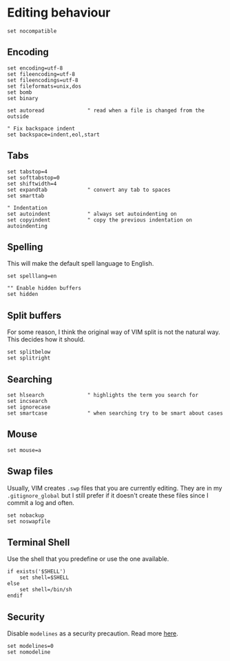 # Editing behaviour

```vim
set nocompatible
```

## Encoding

```vim
set encoding=utf-8
set fileencoding=utf-8
set fileencodings=utf-8
set fileformats=unix,dos
set bomb
set binary
```

```vim
set autoread              " read when a file is changed from the outside

" Fix backspace indent
set backspace=indent,eol,start
```

## Tabs

```vim
set tabstop=4
set softtabstop=0
set shiftwidth=4
set expandtab             " convert any tab to spaces
set smarttab
```

```vim
" Indentation
set autoindent            " always set autoindenting on
set copyindent            " copy the previous indentation on autoindenting
```

## Spelling

This will make the default spell language to English.

```vim
set spelllang=en
```

```vim
"" Enable hidden buffers
set hidden
```
## Split buffers

For some reason, I think the original way of VIM split is not the natural way.
This decides how it should.

```vim
set splitbelow
set splitright
```

## Searching

```vim
set hlsearch              " highlights the term you search for
set incsearch
set ignorecase
set smartcase             " when searching try to be smart about cases
```

## Mouse

```vim
set mouse=a
```

## Swap files

Usually, VIM creates `.swp` files that you are currently editing. They are in
my `.gitignore_global` but I still prefer if it doesn't create these files
since I commit a log and often.

```vim
set nobackup
set noswapfile
```

## Terminal Shell

Use the shell that you predefine or use the one available.

```vim
if exists('$SHELL')
    set shell=$SHELL
else
    set shell=/bin/sh
endif
```

## Security

Disable `modelines` as a security precaution. Read more
[here](https://github.com/numirias/security/blob/master/doc/2019-06-04_ace-vim-neovim.md).

```vim
set modelines=0
set nomodeline
```

